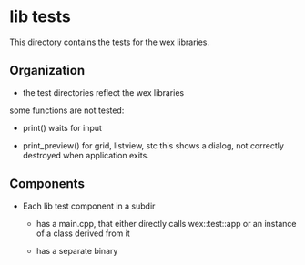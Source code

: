 # lib tests

This directory contains the tests for the wex libraries.

## Organization

- the test directories reflect the wex libraries

some functions are not tested:

- print()
  waits for input

- print_preview()
  for grid, listview, stc
  this shows a dialog, not correctly destroyed when application exits.

## Components

- Each lib test component in a subdir

  - has a main.cpp, that either directly calls wex::test::app
    or an instance of a class derived from it

  - has a separate binary
